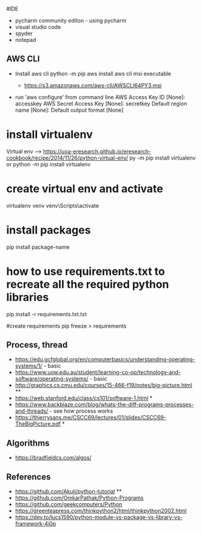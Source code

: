 #IDE
- pycharm community editon - using pycharm
- visual studio code
- spyder
- notepad

AWS CLI
------------------
- Install aws cli
  python -m pip aws
  install aws cli msi executable
  - https://s3.amazonaws.com/aws-cli/AWSCLI64PY3.msi

- run  'aws configure' from command line
AWS Access Key ID [None]: accesskey
AWS Secret Access Key [None]: secretkey
Default region name [None]: 
Default output format [None]


# install virtualenv
Virtual env --> https://uoa-eresearch.github.io/eresearch-cookbook/recipe/2014/11/26/python-virtual-env/
py -m pip install virtualenv
or
python -m pip install virtualenv

# create virtual env and activate
virtualenv venv
venv\Scripts\activate

# install packages
pip install package-name
# how to use requirements.txt to recreate all the required python libraries
pip install -r requirements.txt.txt

#create requirements
pip freeze > requirements

Process, thread
-----------------------
- https://edu.gcfglobal.org/en/computerbasics/understanding-operating-systems/1/ - basic
- https://www.uow.edu.au/student/learning-co-op/technology-and-software/operating-systems/ - basic
- http://graphics.cs.cmu.edu/courses/15-466-f19/notes/big-picture.html **
- https://web.stanford.edu/class/cs101/software-1.html *
- https://www.backblaze.com/blog/whats-the-diff-programs-processes-and-threads/ - see how process works
- https://thierrysans.me/CSCC69/lectures/01/slides/CSCC69-TheBigPicture.pdf *


Algorithms
---------------
- https://bradfieldcs.com/algos/

References
----------------------
- https://github.com/Akuli/python-tutorial **
- https://github.com/OmkarPathak/Python-Programs
- https://github.com/geekcomputers/Python
- https://greenteapress.com/thinkpython2/html/thinkpython2002.html
- https://dev.to/lucs1590/python-module-vs-package-vs-library-vs-framework-4i0p
